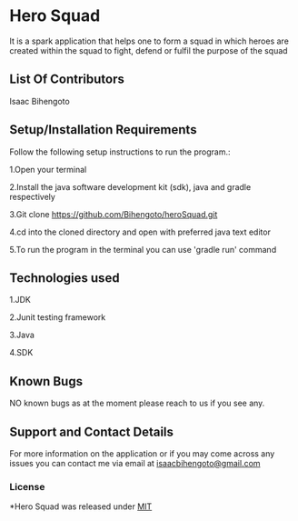 # Hero Squad

It is a spark application that helps one to form a squad in which heroes are created within the squad to fight, defend or fulfil the purpose of the squad

## List Of Contributors

Isaac Bihengoto

## Setup/Installation Requirements

Follow the following setup instructions to run the program.:

1.Open your terminal

2.Install the java software development kit (sdk), java and gradle respectively

3.Git clone https://github.com/Bihengoto/heroSquad.git

4.cd into the cloned directory and open with preferred java text editor

5.To run the program in the terminal you can use 'gradle run' command


## Technologies used

1.JDK

2.Junit testing framework

3.Java

4.SDK


## Known Bugs
NO known bugs as at the moment please reach to us if you see any.


## Support and Contact Details

For more information on the application or if you may come across any issues you can contact me via email at isaacbihengoto@gmail.com

### License
*Hero Squad was released under [MIT](LICENSE)